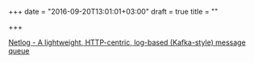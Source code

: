 +++
date = "2016-09-20T13:01:01+03:00"
draft = true
title = ""

+++

<p><a href="https://github.com/ninibe/netlog">Netlog - A lightweight, HTTP-centric, log-based (Kafka-style) message queue</a></p>

